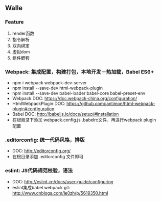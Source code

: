 ## Walle

### Feature
1. render函数
2. 指令解析
3. 双向绑定
4. 虚拟dom
5. 组件嵌套

### Webpack: 集成配置，构建打包，本地开发－热加载，Babel ES6+
- npm i webpack webpack-dev-server
- npm install --save-dev html-webpack-plugin
- npm install --save-dev babel-loader babel-core babel-preset-env
- Webpack DOC: https://doc.webpack-china.org/configuration/
- HtmlWebpackPlugin DOC: https://github.com/jantimon/html-webpack-plugin#configuration
- Babel DOC: http://babeljs.io/docs/setup/#installation
- 在根目录下添加 webpack.config.js .babelrc文件，再进行webpack plugin配置

### .editorconfig: 统一代码风格，排版
- DOC: http://editorconfig.org/
- 在根目录添加 .editorconfig 文件即可

### eslint: JS代码规范校验，语法
- DOC: http://eslint.cn/docs/user-guide/configuring
- eslint集成babel webpack git: http://www.cnblogs.com/le0zh/p/5619350.html
